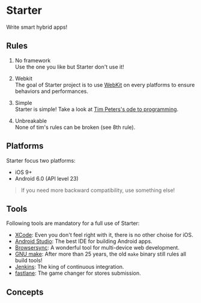 # Starter
Write smart hybrid apps!

## Rules

1. No framework  
   Use the one you like but Starter don't use it!

2. Webkit  
   The goal of Starter project is to use [WebKit][WebKit] on every platforms to ensure behaviors and performances.

3. Simple  
   Starter is simple! Take a look at [Tim Peters's ode to programming][Tim Peters's ode to programming].

4. Unbreakable  
   None of tim's rules can be broken (see 8th rule).

## Platforms

Starter focus two platforms:

* iOS 9+
* Android 6.0 (API level 23)

> If you need more backward compatibility, use something else!

## Tools

Following tools are mandatory for a full use of Starter:

* [XCode][XCode]: Even you don't feel right with it, there is no other choise for iOS.
* [Android Studio][Android Studio]: The best IDE for building Android apps.
* [Browsersync][Browsersync]: A wonderful tool for multi-device web development.
* [GNU make][GNU make]: After more than 25 years, the old `make` binary still rules all build tools!
* [Jenkins][Jenkins]: The king of continuous integration.
* [fastlane][fastlane]: The game changer for stores submission.

## Concepts





[WebKit]: https://webkit.org/ "WebKit"
[Tim Peters's ode to programming]: https://www.python.org/dev/peps/pep-0020/ "The zen of python"
[XCode]: https://itunes.apple.com/en/app/xcode/id497799835?mt=12 "XCode"
[Android Studio]: https://developer.android.com/studio/index.html "Android Studio"
[Browsersync]: https://www.browsersync.io/ "Browsersync"
[GNU make]: https://www.gnu.org/software/make/manual/make.html "GNU make"
[Jenkins]: https://jenkins.io/ "Jenkins"
[fastlane]: https://fastlane.tools/ "fastlane"
